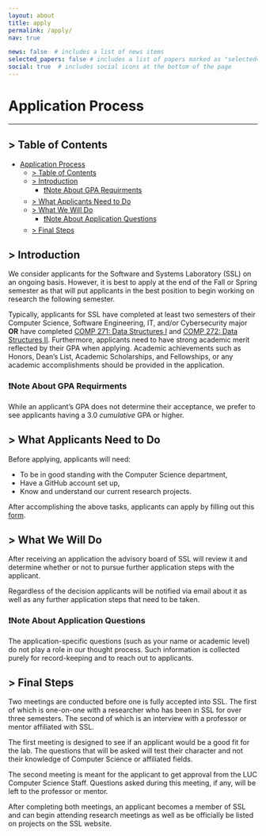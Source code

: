 ```yaml
---
layout: about
title: apply
permalink: /apply/
nav: true

news: false  # includes a list of news items
selected_papers: false # includes a list of papers marked as "selected={true}"
social: true  # includes social icons at the bottom of the page
---
```

<!-- Markdown Syntax: https://www.markdownguide.org/ -->

# Application Process

---

## > Table of Contents

- [Application Process](#application-process)
  - [> Table of Contents](#-table-of-contents)
  - [> Introduction](#-introduction)
    - [❗Note About GPA Requirments](#note-about-gpa-requirments)
  - [> What Applicants Need to Do](#-what-applicants-need-to-do)
  - [> What We Will Do](#-what-we-will-do)
    - [❗Note About Application Questions](#note-about-application-questions)
  - [> Final Steps](#-final-steps)

## > Introduction

We consider applicants for the Software and Systems Laboratory (SSL) on an ongoing basis. However, it is best to apply at the end of the Fall or Spring semester as that will put applicants in the best position to begin working on research the following semester.

Typically, applicants for SSL have completed at least two semesters of their Computer Science, Software Engineering, IT, and/or Cybersecurity major **OR** have completed [COMP 271: Data Structures I](https://academics.cs.luc.edu/courses/comp271.html) and [COMP 272: Data Structures II](https://academics.cs.luc.edu/courses/comp272.html). Furthermore, applicants need to have strong academic merit reflected by their GPA when applying. Academic achievements such as Honors, Dean’s List, Academic Scholarships, and Fellowships, or any academic accomplishments should be provided in the application.

### ❗Note About GPA Requirments

While an applicant’s GPA does not determine their acceptance, we prefer to see applicants having a 3.0 *cumulative* GPA or higher.

## > What Applicants Need to Do

Before applying, applicants will need:

- To be in good standing with the Computer Science department,
- Have a GitHub account set up,
- Know and understand our current research projects.

After accomplishing the above tasks, applicants can apply by filling out this [form](https://tinyurl.com/yymoo4af).

## > What We Will Do

After receiving an application the advisory board of SSL will review it and determine whether or not to pursue further application steps with the applicant.

Regardless of the decision applicants will be notified via email about it as well as any further application steps that need to be taken.

### ❗Note About Application Questions

The application-specific questions (such as your name or academic level) do not play a role in our thought process. Such information is collected purely for record-keeping and to reach out to applicants.

## > Final Steps

Two meetings are conducted before one is fully accepted into SSL. The first of which is one-on-one with a researcher who has been in SSL for over three semesters. The second of which is an interview with a professor or mentor affiliated with SSL.

The first meeting is designed to see if an applicant would be a good fit for the lab. The questions that will be asked will test their character and not their knowledge of Computer Science or affiliated fields.

The second meeting is meant for the applicant to get approval from the LUC Computer Science Staff. Questions asked during this meeting, if any, will be left to the professor or mentor.

After completing both meetings, an applicant becomes a member of SSL and can begin attending research meetings as well as be officially be listed on projects on the SSL website.
